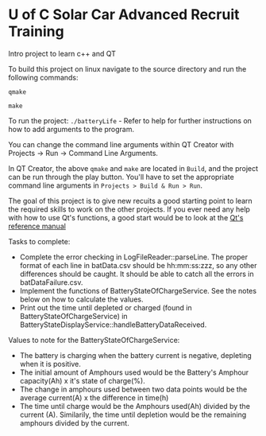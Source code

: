 # U of C Solar Car Advanced Recruit Training
Intro project to learn c++ and QT

To build this project on linux navigate to the source directory and run the following commands:

`qmake`

`make`

To run the project:
`./batteryLife` - Refer to help for further instructions on how to add arguments to the program.

You can change the command line arguments within QT Creator with Projects -> Run -> Command Line Arguments.

In QT Creator, the above `qmake` and `make` are located in `Build`, and the project can be run through the play button. You'll have to set the appropriate command line arguments in `Projects > Build & Run > Run`. 

The goal of this project is to give new recuits a good starting point to learn the required skills to work on the other projects. 
If you ever need any help with how to use Qt's functions, a good start would be to look at the [Qt's reference manual](http://doc.qt.io/qt-5.6/reference-overview.html)

Tasks to complete:
 *  Complete the error checking in LogFileReader::parseLine. The proper format of each line in batData.csv should be hh:mm:ss:zzz, so any other differences should be caught. It should be able to catch all the errors in batDataFailure.csv.
 *  Implement the functions of BatteryStateOfChargeService. See the notes below on how to calculate the values.
 *  Print out the time until depleted or charged (found in BatteryStateOfChargeService) in BatteryStateDisplayService::handleBatteryDataReceived.

Values to note for the BatteryStateOfChargeService:
 *  The battery is charging when the battery current is negative, depleting when it is positive.
 *  The initial amount of Amphours used would be the Battery's Amphour capacity(Ah) x it's state of charge(%).
 *  The change in amphours used between two data points would be the average current(A) x the difference in time(h)
 *  The time until charge would be the Amphours used(Ah) divided by the current (A). Similarily, the time until depletion would be the remaining amphours divided by the current.    